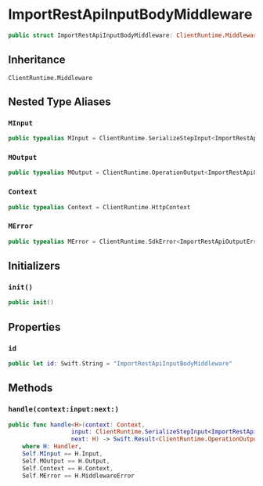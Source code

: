 # ImportRestApiInputBodyMiddleware

``` swift
public struct ImportRestApiInputBodyMiddleware: ClientRuntime.Middleware 
```

## Inheritance

`ClientRuntime.Middleware`

## Nested Type Aliases

### `MInput`

``` swift
public typealias MInput = ClientRuntime.SerializeStepInput<ImportRestApiInput>
```

### `MOutput`

``` swift
public typealias MOutput = ClientRuntime.OperationOutput<ImportRestApiOutputResponse>
```

### `Context`

``` swift
public typealias Context = ClientRuntime.HttpContext
```

### `MError`

``` swift
public typealias MError = ClientRuntime.SdkError<ImportRestApiOutputError>
```

## Initializers

### `init()`

``` swift
public init() 
```

## Properties

### `id`

``` swift
public let id: Swift.String = "ImportRestApiInputBodyMiddleware"
```

## Methods

### `handle(context:input:next:)`

``` swift
public func handle<H>(context: Context,
                  input: ClientRuntime.SerializeStepInput<ImportRestApiInput>,
                  next: H) -> Swift.Result<ClientRuntime.OperationOutput<ImportRestApiOutputResponse>, MError>
    where H: Handler,
    Self.MInput == H.Input,
    Self.MOutput == H.Output,
    Self.Context == H.Context,
    Self.MError == H.MiddlewareError
```
